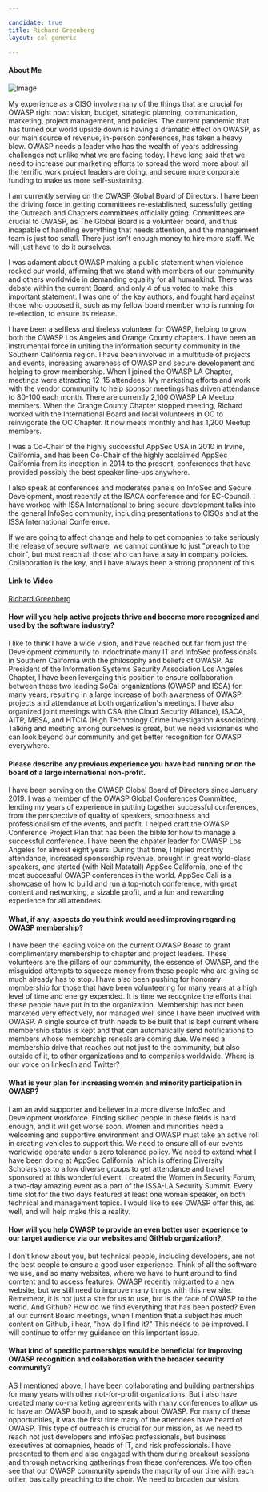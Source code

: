 ```yaml
---

candidate: true
title: Richard Greenberg
layout: col-generic

---
```


#### About Me
![Image](#)

My experience as a CISO involve many of the things that are crucial for OWASP right now: vision, budget, strategic planning, communication, marketing, project management, and policies. The current pandemic that has turned our world upside down is having a dramatic effect on OWASP, as our main source of revenue, in-person conferences, has taken a heavy blow. OWASP needs a leader who has the wealth of years addressing challenges not unlike what we are facing today. I have long said that we need to increase our marketing efforts to spread the word more about all the terrific work project leaders are doing, and secure more corporate funding to make us more self-sustaining.

I am currently serving on the OWASP Global Board of Directors. I have been the driving force in getting committees re-established, sucessfully getting the Outreach and Chapters committees officially going. Committees are crucial to OWASP, as The Global Board is a volunteer board, and thus incapable of handling everything that needs attention, and the management team is just too small. There just isn't enough money to hire more staff. We will just have to do it ourselves. 

I was adament about OWASP making a public statement when violence rocked our world, affirming that we stand with members of our community and others worldwide in demanding equality for all humankind. There was debate within the current Board, and only 4 of us voted to make this important statement. I was one of the key authors, and fought hard against those who opposed it, such as my fellow board member who is running for re-election, to ensure its release. 

I have been a selfless and tireless volunteer for OWASP, helping to grow both the OWASP Los Angeles and Orange County chapters. I have been an instrumental force in uniting the information security community in the Southern California region. I have been involved in a multitude of projects and events, increasing awareness of OWASP and secure development and helping to grow membership. When I joined the OWASP LA Chapter, meetings were attracting 12-15 attendees. My marketing efforts and work with the vendor community to help sponsor meetings has driven attendance to 80-100 each month. There are currently 2,100 OWASP LA Meetup members. When the Orange County Chapter stopped meeting, Richard worked with the International Board and local volunteers in OC to reinvigorate the OC Chapter. It now meets monthly and has 1,200 Meetup members.

I was a Co-Chair of the highly successful AppSec USA in 2010 in Irvine, California, and has been Co-Chair of the highly acclaimed AppSec California from its inception in 2014 to the present, conferences that have provided possibly the best speaker line-ups anywhere.

I also speak at conferences and moderates panels on InfoSec and Secure Development, most recently at the ISACA conference and for EC-Council. I have worked with ISSA International to bring secure development talks into the general InfoSec community, including presentations to CISOs and at the ISSA International Conference.

If we are going to affect change and help to get companies to take seriously the release of secure software, we cannot continue to just "preach to the choir", but must reach all those who can have a say in company policies. Collaboration is the key, and I have always been a strong proponent of this.


#### Link to Video
[Richard Greenberg](#)

#### How will you help active projects thrive and become more recognized and used by the software industry?
I like to think I have a wide vision, and have reached out far from just the Development community to indoctrinate many IT and InfoSec professionals in Southern California with the philosophy and beliefs of OWASP. As President of the Information Systems Security Association Los Angeles Chapter, I have been levergaing this position to ensure collaboration between these two leading SoCal organizations (OWASP and ISSA) for many years, resulting in a large increase of both awareness of OWASP projects and attendance at both organization's meetings. I have also organized joint meetings with CSA (the Cloud Security Alliance), ISACA, AITP, MESA, and HTCIA (High Technology Crime Investigation Association). Talking and meeting among ourselves is great, but we need visionaries who can look beyond our community and get better recognition for OWASP everywhere.

#### Please describe any previous experience you have had running or on the board of a large international non-profit.
I have been serving on the OWASP Global Board of Directors since January 2019. I was a member of the OWASP Global Conferences Committee, lending my years of experience in putting together successful conferences, from the perspective of quality of speakers, smoothness and professionalism of the events, and profit. I helped craft the OWASP Conference Project Plan that has been the bible for how to manage a successful conference. I have been the chpater leader for OWASP Los Angeles for almost eight years. During that time, I tripled monthly attendance, increased sponsorship revenue, brought in great world-class speakers, and started (with Neil Matatall) AppSec California, one of the most successful OWASP conferences in the world. AppSec Cali is a showcase of how to build and run a top-notch conference, with great content and networking, a sizable profit, and a fun and rewarding experience for all attendees. 

#### What, if any, aspects do you think would need improving regarding OWASP membership?
I have been the leading voice on the current OWASP Board to grant complimentary membership to chapter and project leaders. These volunteers are the pillars of our community, the essence of OWASP, and the misguided attempts to squeeze money from these people who are giving so much already has to stop. I have also been pushing for honorary membership for those that have been volunteering for many years at a high level of time and energy expended. It is time we recognize the efforts that these people have put in to the organization. Membership has not been marketed very effectively, nor managed well since I have been involved with OWASP. A single source of truth needs to be built that is kept current where membership status is kept and that can automatically send notifications to members whose membership reneals are coming due. We need a membership drive that reaches out not just to the community, but also outside of it, to other organizations and to companies worldwide. Where is our voice on linkedIn and Twitter? 

#### What is your plan for increasing women and minority participation in OWASP?
I am an avid supporter and believer in a more diverse InfoSec and Development workforce. Finding skilled people in these fields is hard enough, and it will get worse soon. Women and minorities need a welcoming and supportive environment and OWASP must take an active roll in creating vehicles to support this. We need to ensure all of our events worldwide operate under a zero tolerance policy. We need to extend what I have been doing at AppSec California, which is offering Diversity Scholarships to allow diverse groups to get attendance and travel sponsored at this wonderful event. I created the Women in Security Forum, a two-day amazing event as a part of the ISSA-LA Security Summit. Every time slot for the two days featured at least one woman speaker, on both technical and management topics. I would like to see OWASP offer this, as well, and will help make this a reality.

#### How will you help OWASP to provide an even better user experience to our target audience via our websites and GitHub organization?
I don't know about you, but technical people, including developers, are not the best people to ensure a good user experience. Think of all the software we use, and so many websites, where we have to hunt around to find comtent and to access features. OWASP recently migtarted to a new website, but we still need to improve many things with this new site. Rememebr, it is not just a site for us to use, but is the face of OWASP to the world. And Github? How do we find everything that has been posted? Even at our current Board meetings, when I mention that a subject has much content on Github, i hear, "how do I find it?" This needs to be improved. I will continue to offer my guidance on this important issue.

#### What kind of specific partnerships would be beneficial for improving OWASP recognition and collaboration with the broader security community?
AS I mentioned above, I have been collaborating and building partnerships for many years with other not-for-profit organizations. But i also have created many co-marketing agreements with many conferences to allow us to have an OWASP booth, and to speak about OWASP. For many of these opportunities, it was the first time many of the attendees have heard of OWASP. This type of outreach is crucial for our mission, as we need to reach not just developers and infoSec professionals, but business executives at comapnies, heads of IT, and risk professionals. I have presented to them and also engaged with them during breakout sessions and through networking gatherings from these conferences. We too often see that our OWASP community spends the majority of our time with each other, basically preaching to the choir. We need to broaden our vision.
